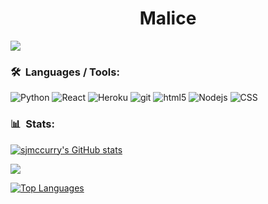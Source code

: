 <h1 align="center">Malice</h1>


![](https://komarev.com/ghpvc/?username=benzfivem)

### 🛠 &nbsp;Languages / Tools:
<p>
  <img alt="Python" src="https://img.shields.io/badge/-Python-156401?style=flat-square&logo=Python&logoColor=white" />
  <img alt="React" src="https://img.shields.io/badge/-React-45b8d8?style=flat-square&logo=react&logoColor=white" />
  <img alt="Heroku" src="https://img.shields.io/badge/-Heroku-430098?style=flat-square&logo=heroku&logoColor=white" />
  <img alt="git" src="https://img.shields.io/badge/-Git-F05032?style=flat-square&logo=git&logoColor=white" />
  <img alt="html5" src="https://img.shields.io/badge/-HTML5-E34F26?style=flat-square&logo=html5&logoColor=white" />
  <img alt="Nodejs" src="https://img.shields.io/badge/-Nodejs-43853d?style=flat-square&logo=Node.js&logoColor=white" />
  <img alt="CSS" src="https://img.shields.io/badge/-CSS-0BCBBA?style=flat-square&logo=css3&logoColor=white" />
</p>

### 📊 &nbsp;Stats:
<a href="http://www.github.com/sjmccurry" align="left"><img src="https://github-readme-stats.vercel.app/api?username=benzfivem&show_icons=true&hide=&count_private=true&title_color=ef4444&text_color=ffffff&icon_color=ef4444&bg_color=1c1917&hide_border=true&show_icons=true" alt="sjmccurry's GitHub stats" /></a>

<a href="http://www.github.com/benzfivem"><img src="https://github-readme-streak-stats.herokuapp.com/?user=benzfivem&stroke=ffffff&background=1c1917&ring=ef4444&fire=ef4444&currStreakNum=ffffff&currStreakLabel=ef4444&sideNums=ffffff&sideLabels=ffffff&dates=ffffff&hide_border=true" /></a>

<a href="https://github.com/benzfivem" align="center"><img src="https://github-readme-stats.vercel.app/api/top-langs/?username=benzfivem&langs_count=10&title_color=ef4444&text_color=ffffff&icon_color=ef4444&bg_color=1c1917&hide_border=true&locale=en&custom_title=Top%20%Languages" alt="Top Languages" /></a>
